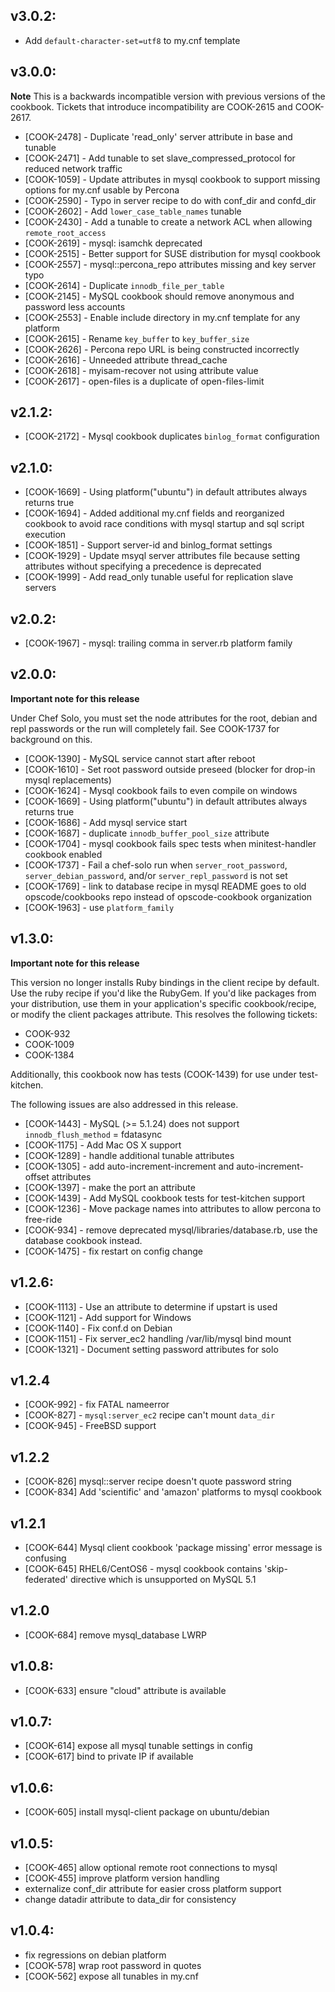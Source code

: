 ## v3.0.2:

* Add `default-character-set=utf8` to my.cnf template

## v3.0.0:

**Note** This is a backwards incompatible version with previous
  versions of the cookbook. Tickets that introduce incompatibility are
  COOK-2615 and COOK-2617.

* [COOK-2478] - Duplicate 'read_only' server attribute in base and tunable
* [COOK-2471] - Add tunable to set slave_compressed_protocol for reduced network traffic
* [COOK-1059] - Update attributes in mysql cookbook to support missing options for my.cnf usable by Percona
* [COOK-2590] - Typo in server recipe to do with conf_dir and confd_dir
* [COOK-2602] - Add `lower_case_table_names` tunable
* [COOK-2430] - Add a tunable to create a network ACL when allowing `remote_root_access`
* [COOK-2619] - mysql: isamchk deprecated
* [COOK-2515] - Better support for SUSE distribution for mysql cookbook
* [COOK-2557] - mysql::percona_repo attributes missing and key server typo
* [COOK-2614] - Duplicate `innodb_file_per_table`
* [COOK-2145] - MySQL cookbook should remove anonymous and password less accounts
* [COOK-2553] - Enable include directory in my.cnf template for any platform
* [COOK-2615] - Rename `key_buffer` to `key_buffer_size`
* [COOK-2626] - Percona repo URL is being constructed incorrectly
* [COOK-2616] - Unneeded attribute thread_cache
* [COOK-2618] - myisam-recover not using attribute value
* [COOK-2617] - open-files is a duplicate of open-files-limit

## v2.1.2:

* [COOK-2172] - Mysql cookbook duplicates `binlog_format`
  configuration

## v2.1.0:

* [COOK-1669] - Using platform("ubuntu") in default attributes always
  returns true
* [COOK-1694] - Added additional my.cnf fields and reorganized
  cookbook to avoid race conditions with mysql startup and sql script
  execution
* [COOK-1851] - Support server-id and binlog_format settings
* [COOK-1929] - Update msyql server attributes file because setting
  attributes without specifying a precedence is deprecated
* [COOK-1999] - Add read_only tunable useful for replication slave
  servers

## v2.0.2:

* [COOK-1967] - mysql: trailing comma in server.rb platform family

## v2.0.0:

**Important note for this release**

Under Chef Solo, you must set the node attributes for the root, debian
and repl passwords or the run will completely fail. See COOK-1737 for
background on this.

* [COOK-1390] - MySQL service cannot start after reboot
* [COOK-1610] - Set root password outside preseed (blocker for drop-in mysql
  replacements)
* [COOK-1624] - Mysql cookbook fails to even compile on windows
* [COOK-1669] - Using platform("ubuntu") in default attributes always returns true
* [COOK-1686] - Add mysql service start
* [COOK-1687] - duplicate `innodb_buffer_pool_size` attribute
* [COOK-1704] - mysql cookbook fails spec tests when minitest-handler cookbook enabled
* [COOK-1737] - Fail a chef-solo run when `server_root_password`,
  `server_debian_password`, and/or `server_repl_password` is not set
* [COOK-1769] - link to database recipe in mysql README goes to old opscode/cookbooks
  repo instead of opscode-cookbook organization
* [COOK-1963] - use `platform_family`

## v1.3.0:

**Important note for this release**

This version no longer installs Ruby bindings in the client recipe by
default. Use the ruby recipe if you'd like the RubyGem. If you'd like
packages from your distribution, use them in your application's
specific cookbook/recipe, or modify the client packages attribute.
This resolves the following tickets:

* COOK-932
* COOK-1009
* COOK-1384

Additionally, this cookbook now has tests (COOK-1439) for use under
test-kitchen.

The following issues are also addressed in this release.

* [COOK-1443] - MySQL (>= 5.1.24) does not support `innodb_flush_method`
  = fdatasync
* [COOK-1175] - Add Mac OS X support
* [COOK-1289] - handle additional tunable attributes
* [COOK-1305] - add auto-increment-increment and auto-increment-offset
  attributes
* [COOK-1397] - make the port an attribute
* [COOK-1439] - Add MySQL cookbook tests for test-kitchen support
* [COOK-1236] - Move package names into attributes to allow percona to
  free-ride
* [COOK-934] - remove deprecated mysql/libraries/database.rb, use the
  database cookbook instead.
* [COOK-1475] - fix restart on config change

## v1.2.6:

* [COOK-1113] - Use an attribute to determine if upstart is used
* [COOK-1121] - Add support for Windows
* [COOK-1140] - Fix conf.d on Debian
* [COOK-1151] - Fix server_ec2 handling /var/lib/mysql bind mount
* [COOK-1321] - Document setting password attributes for solo

## v1.2.4

* [COOK-992] - fix FATAL nameerror
* [COOK-827] - `mysql:server_ec2` recipe can't mount `data_dir`
* [COOK-945] - FreeBSD support

## v1.2.2

* [COOK-826] mysql::server recipe doesn't quote password string
* [COOK-834] Add 'scientific' and 'amazon' platforms to mysql cookbook

## v1.2.1

* [COOK-644] Mysql client cookbook 'package missing' error message is confusing
* [COOK-645] RHEL6/CentOS6 - mysql cookbook contains 'skip-federated' directive which is unsupported on MySQL 5.1

## v1.2.0

* [COOK-684] remove mysql_database LWRP

## v1.0.8:

* [COOK-633] ensure "cloud" attribute is available

## v1.0.7:

* [COOK-614] expose all mysql tunable settings in config
* [COOK-617] bind to private IP if available

## v1.0.6:

* [COOK-605] install mysql-client package on ubuntu/debian

## v1.0.5:

* [COOK-465] allow optional remote root connections to mysql
* [COOK-455] improve platform version handling
* externalize conf_dir attribute for easier cross platform support
* change datadir attribute to data_dir for consistency

## v1.0.4:

* fix regressions on debian platform
* [COOK-578] wrap root password in quotes
* [COOK-562] expose all tunables in my.cnf

